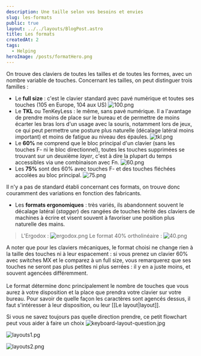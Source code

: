 ```yaml
---
description: Une taille selon vos besoins et envies
slug: les-formats
public: true
layout: ../../layouts/BlogPost.astro
title: Les formats
createdAt: 2
tags:
  - Helping
heroImage: /posts/formatHero.png
---
```



On trouve des claviers de toutes les tailles et de toutes les formes, avec un nombre variable de touches. Concernant les tailles, on peut distinguer trois familles :
- Le **full size** : c'est le clavier standard avec pavé numérique et toutes ses touches (105 en Europe, 104 aux US)
![100.png](/posts/100.png)
- Le **TKL** ou TenKeyLess : le même, sans pavé numérique. Il a l'avantage de prendre moins de place sur le bureau et de permettre de moins écarter les bras lors d'un usage avec la souris, notamment lors de jeux, ce qui peut permettre une posture plus naturelle (décalage latéral moins important) et moins de fatigue au niveau des épaules.
![tkl.png](/posts/tkl.png)
- Le **60%** ne comprend que le bloc principal d'un clavier (sans les touches F- ni le bloc directionnel), toutes les touches supprimées se trouvant sur un deuxième _layer_, c'est à dire la plupart du temps accessibles via une combinaison avec Fn.
![60.png](/posts/60.png)
- Les **75%** sont des 60% avec touches F- et des touches fléchées accolées au bloc principal. 
![75.png](/posts/75.png)

Il n'y a pas de standard établi concernant ces formats, on trouve donc couramment des variations en fonction des fabricants.

- Les **formats ergonomiques** : très variés, ils abandonnent souvent le décalage latéral (_stagger_) des rangées de touches hérité des claviers de machines à écrire et visent souvent à favoriser une position plus naturelle des mains.
> L'Ergodox : ![ergodox.png](/posts/ergodox.png)
> Le format 40% ortholinéaire : ![40.png](/posts/40.png)

A noter que pour les claviers mécaniques, le format choisi ne change rien à la taille des touches ni à leur espacement : si vous prenez un clavier 60% avec switches MX et le comparez à un full size, vous remarquerez que ses touches ne seront pas plus petites ni plus serrées : il y en a juste moins, et souvent agencées différemment.  
   
Le format détermine donc principalement le nombre de touches que vous aurez à votre disposition et la place que prendra votre clavier sur votre bureau. Pour savoir de quelle façon les caractères sont agencés dessus, il faut s'intéresser à leur disposition, ou leur [[Le layout|layout]].

Si vous ne savez toujours pas quelle direction prendre, ce petit flowchart peut vous aider à faire un choix 
![keyboard-layout-question.jpg](/posts/keyboard-layout-question.png)

![layouts1.pg](/posts/layouts1.png)

![layouts2.png](/posts/layouts2.png)
